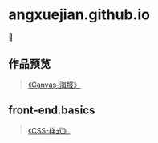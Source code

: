 # angxuejian.github.io
🌰

## 作品预览
> [《Canvas-海报》](works/canvas-poster)


## front-end.basics
> [《CSS-样式》](front-end.basics/css.html)